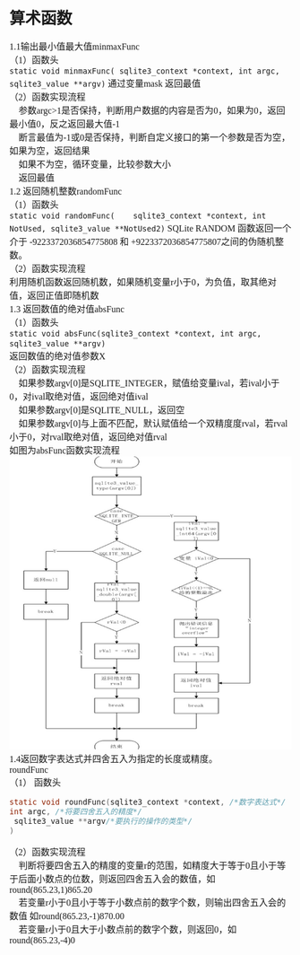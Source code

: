 # 算术函数
<font face="微软雅黑" size="3px">

1.1输出最小值最大值minmaxFunc  
（1）函数头  
`static void minmaxFunc( sqlite3_context *context, int argc, sqlite3_value **argv)`
通过变量mask 返回最值  
（2）函数实现流程  
	参数argc>1是否保持，判断用户数据的内容是否为0，如果为0，返回最小值0，反之返回最大值-1  
	断言最值为-1或0是否保持，判断自定义接口的第一个参数是否为空，如果为空，返回结果  
	如果不为空，循环变量，比较参数大小  
	返回最值    
1.2 返回随机整数randomFunc  
（1）函数头  
`static void randomFunc(	sqlite3_context *context, int NotUsed, sqlite3_value **NotUsed2)`
SQLite RANDOM 函数返回一个介于 -9223372036854775808 和 +9223372036854775807之间的伪随机整数。  
（2）函数实现流程  
利用随机函数返回随机数，如果随机变量r小于0，为负值，取其绝对值，返回正值即随机数  
1.3 返回数值的绝对值absFunc  
（1）函数头  
`static void absFunc(sqlite3_context *context, int argc, sqlite3_value **argv)`  
返回数值的绝对值参数X  
（2）函数实现流程  
	如果参数argv[0]是SQLITE_INTEGER，赋值给变量ival，若ival小于0，对ival取绝对值，返回绝对值ival  
	如果参数argv[0]是SQLITE_NULL，返回空  
	如果参数argv[0]与上面不匹配，默认赋值给一个双精度度rval，若rval小于0，对rval取绝对值，返回绝对值rval  
如图为absFunc函数实现流程  
<img src='absFunc函数.jpg'>  
1.4返回数字表达式并四舍五入为指定的长度或精度。  
roundFunc  
（1） 函数头 
```c
static void roundFunc(sqlite3_context *context, /*数字表达式*/
int argc, /*将要四舍五入的精度*/
 sqlite3_value **argv/*要执行的操作的类型*/
)
```
（2）函数实现流程  
	判断将要四舍五入的精度的变量r的范围，如精度大于等于0且小于等于后面小数点的位数，则返回四舍五入会的数值，如round(865.23,1)865.20  
	若变量r小于0且小于等于小数点前的数字个数，则输出四舍五入会的数值 如round(865.23,-1)870.00   
	若变量r小于0且大于小数点前的数字个数，则返回0，如round(865.23,-4)0  